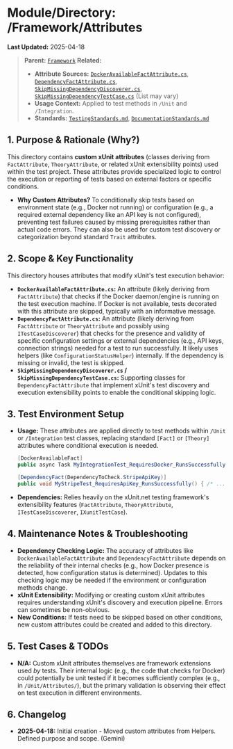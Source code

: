 # Module/Directory: /Framework/Attributes

**Last Updated:** 2025-04-18

> **Parent:** [`Framework`](../README.md)
> **Related:**
> * **Attribute Sources:** [`DockerAvailableFactAttribute.cs`](DockerAvailableFactAttribute.cs), [`DependencyFactAttribute.cs`](DependencyFactAttribute.cs), [`SkipMissingDependencyDiscoverer.cs`](SkipMissingDependencyDiscoverer.cs), [`SkipMissingDependencyTestCase.cs`](SkipMissingDependencyTestCase.cs) (List may vary)
> * **Usage Context:** Applied to test methods in `/Unit` and `/Integration`.
> * **Standards:** [`TestingStandards.md`](../../../Docs/Standards/TestingStandards.md), [`DocumentationStandards.md`](../../../Docs/Development/DocumentationStandards.md)

## 1. Purpose & Rationale (Why?)

This directory contains **custom xUnit attributes** (classes deriving from `FactAttribute`, `TheoryAttribute`, or related xUnit extensibility points) used within the test project. These attributes provide specialized logic to control the execution or reporting of tests based on external factors or specific conditions.

* **Why Custom Attributes?** To conditionally skip tests based on environment state (e.g., Docker not running) or configuration (e.g., a required external dependency like an API key is not configured), preventing test failures caused by missing prerequisites rather than actual code errors. They can also be used for custom test discovery or categorization beyond standard `Trait` attributes.

## 2. Scope & Key Functionality

This directory houses attributes that modify xUnit's test execution behavior:

* **`DockerAvailableFactAttribute.cs`:** An attribute (likely deriving from `FactAttribute`) that checks if the Docker daemon/engine is running on the test execution machine. If Docker is not available, tests decorated with this attribute are skipped, typically with an informative message.
* **`DependencyFactAttribute.cs`:** An attribute (likely deriving from `FactAttribute` or `TheoryAttribute` and possibly using `ITestCaseDiscoverer`) that checks for the presence and validity of specific configuration settings or external dependencies (e.g., API keys, connection strings) needed for a test to run successfully. It likely uses helpers (like `ConfigurationStatusHelper`) internally. If the dependency is missing or invalid, the test is skipped.
* **`SkipMissingDependencyDiscoverer.cs` / `SkipMissingDependencyTestCase.cs`:** Supporting classes for `DependencyFactAttribute` that implement xUnit's test discovery and execution extensibility points to enable the conditional skipping logic.

## 3. Test Environment Setup

* **Usage:** These attributes are applied directly to test methods within `/Unit` or `/Integration` test classes, replacing standard `[Fact]` or `[Theory]` attributes where conditional execution is needed.
    ```csharp
    [DockerAvailableFact]
    public async Task MyIntegrationTest_RequiresDocker_RunsSuccessfully() { /* ... */ }

    [DependencyFact(DependencyToCheck.StripeApiKey)]
    public void MyStripeTest_RequiresApiKey_RunsSuccessfully() { /* ... */ }
    ```
* **Dependencies:** Relies heavily on the xUnit.net testing framework's extensibility features (`FactAttribute`, `TheoryAttribute`, `ITestCaseDiscoverer`, `IXunitTestCase`).

## 4. Maintenance Notes & Troubleshooting

* **Dependency Checking Logic:** The accuracy of attributes like `DockerAvailableFactAttribute` and `DependencyFactAttribute` depends on the reliability of their internal checks (e.g., how Docker presence is detected, how configuration status is determined). Updates to this checking logic may be needed if the environment or configuration methods change.
* **xUnit Extensibility:** Modifying or creating custom xUnit attributes requires understanding xUnit's discovery and execution pipeline. Errors can sometimes be non-obvious.
* **New Conditions:** If tests need to be skipped based on other conditions, new custom attributes could be created and added to this directory.

## 5. Test Cases & TODOs

* **N/A:** Custom xUnit attributes themselves are framework extensions used *by* tests. Their internal logic (e.g., the code that checks for Docker) could potentially be unit tested if it becomes sufficiently complex (e.g., in `/Unit/Attributes/`), but the primary validation is observing their effect on test execution in different environments.

## 6. Changelog

* **2025-04-18:** Initial creation - Moved custom attributes from Helpers. Defined purpose and scope. (Gemini)

